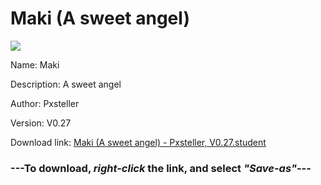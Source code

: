 # Maki (A sweet angel)

<img src = "https://raw.githubusercontent.com/Arbiter1223/Koukou-Gurashi-Custom-Students/master/Students/Files/Maki%20(A%20sweet%20angel).png">

Name: Maki

Description: A sweet angel

Author: Pxsteller

Version: V0.27

Download link: <a href="https://raw.githubusercontent.com/Arbiter1223/Koukou-Gurashi-Custom-Students/master/Students/Files/Maki%20(A%20sweet%20angel)%20-%20Pxsteller%2C%20V0.27.student">Maki (A sweet angel) - Pxsteller, V0.27.student</a>

### ---**To download, _right-click_ the link, and select _"Save-as"_**---

